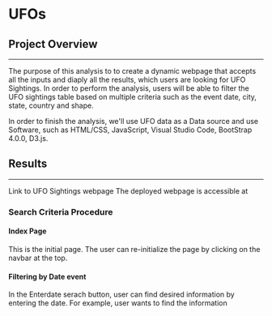 # UFOs

## Project Overview
----------------------------------------------------------------------------------------------------------------------------------------------------------------------
The purpose of this analysis to to create a dynamic webpage that accepts all the inputs and diaply all the results, which users are looking for UFO Sightings.
In order to perform the analysis, users will be able to filter the UFO sightings table based on multiple criteria such as the event date, city, state, country and shape.

In order to finish the analysis, we'll use  UFO data as a Data source and use Software, such as  HTML/CSS, JavaScript, Visual Studio Code, BootStrap 4.0.0, D3.js.

## Results
------------------------------------------------------------------------------------------------------------------------------------------------------------------------
Link to UFO Sightings webpage
The deployed webpage is accessible at 

### Search Criteria Procedure

#### Index Page

This is the initial page. The user can re-initialize the page by clicking on the navbar at the top.




#### Filtering by Date event

In the Enterdate serach button, user can find desired information by entering the date. For example, user wants to find the information 



